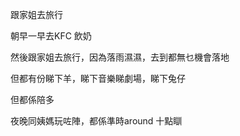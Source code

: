 跟家姐去旅行

朝早一早去KFC 飲奶

然後跟家姐去旅行，因為落雨濕濕，去到都無乜機會落地

但都有份睇下羊，睇下音樂睇劇場，睇下兔仔

但都係陪多

夜晚同姨媽玩咗陣，都係準時around 十點瞓
